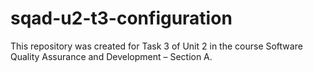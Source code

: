 # sqad-u2-t3-configuration
This repository was created for Task 3 of Unit 2 in the course Software Quality Assurance and Development – Section A.
